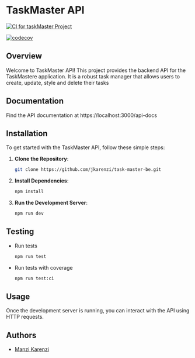 # TaskMaster API

[![CI for taskMaster Project](https://github.com/jkarenzi/task-master-be/actions/workflows/CI.yaml/badge.svg)](https://github.com/jkarenzi/task-master-be/actions/workflows/CI.yaml)

[![codecov](https://codecov.io/gh/jkarenzi/task-master-be/graph/badge.svg?token=U0Z9YSSFFH)](https://codecov.io/gh/jkarenzi/task-master-be)

## Overview

Welcome to TaskMaster API! This project provides the backend API for the TaskMastere application. It is a robust task manager that allows users to create, update, style and delete their tasks

## Documentation

Find the API documentation at https://localhost:3000/api-docs

## Installation

To get started with the TaskMaster API, follow these simple steps:

1. **Clone the Repository**:

   ```bash
   git clone https://github.com/jkarenzi/task-master-be.git
   ```

2. **Install Dependencies**:

   ```bash
   npm install
   ```

3. **Run the Development Server**:
   ```bash
   npm run dev
   ```

## Testing

- Run tests

  ```bash
  npm run test
  ```

- Run tests with coverage

  ```bash
  npm run test:ci
  ```

## Usage

Once the development server is running, you can interact with the API using HTTP requests.

## Authors

- [Manzi Karenzi](https://github.com/jkarenzi)
